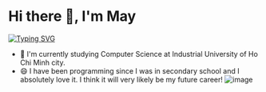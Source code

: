 # Hi there 👋, I'm May
[![Typing SVG](https://readme-typing-svg.demolab.com?font=Fira+Code&duration=1000&pause=1000&width=435&lines=eat;sleep;code)](https://git.io/typing-svg)
- 🌱 I'm currently studying Computer Science at Industrial University of Ho Chi Minh city.
- 😄 I have been programming since I was in secondary school and I absolutely love it. I think it will very likely be my future career!
  ![image](https://github.com/user-attachments/assets/b97a412f-362a-42fd-a2e4-be46d45ec50d)

<!--
**Thanhmay2406/Thanhmay2406** is a ✨ _special_ ✨ repository because its `README.md` (this file) appears on your GitHub profile.

Here are some ideas to get you started:

- 🔭 I’m currently working on ...
- 🌱 I’m currently learning ...
- 👯 I’m looking to collaborate on ...
- 🤔 I’m looking for help with ...
- 💬 Ask me about ...
- 📫 How to reach me: ...
- 😄 Pronouns: ...
- ⚡ Fun fact: ...
-->
